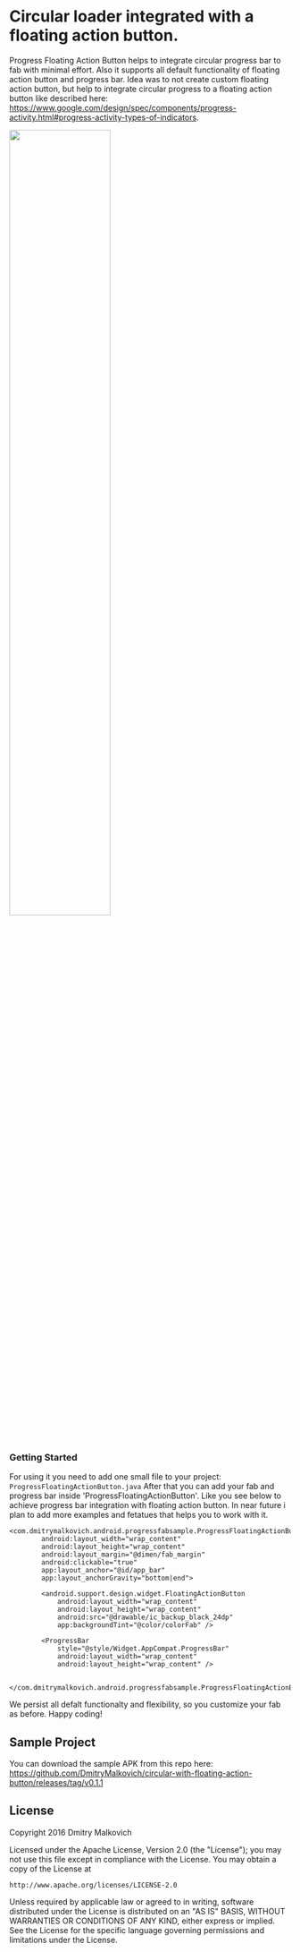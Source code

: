 # Circular loader integrated with a floating action button.

Progress Floating Action Button helps to integrate circular progress bar to fab with minimal effort. Also it supports all default functionality of floating action button and progress bar. Idea was to not create custom floating action button, but help to integrate circular progress to a floating action button like described here: https://www.google.com/design/spec/components/progress-activity.html#progress-activity-types-of-indicators.

<img width="60%" src="https://cloud.githubusercontent.com/assets/2931932/14582337/84424940-040a-11e6-9236-d362606055bb.png" />

### Getting Started

For using it you need to add one small file to your project: `ProgressFloatingActionButton.java`
After that you can add your fab and progress bar inside 'ProgressFloatingActionButton'. Like you see below to achieve progress bar integration with floating action button. In near future i plan to add more examples and fetatues that helps you to work with it.

```
<com.dmitrymalkovich.android.progressfabsample.ProgressFloatingActionButton
        android:layout_width="wrap_content"
        android:layout_height="wrap_content"
        android:layout_margin="@dimen/fab_margin"
        android:clickable="true"
        app:layout_anchor="@id/app_bar"
        app:layout_anchorGravity="bottom|end">

        <android.support.design.widget.FloatingActionButton
            android:layout_width="wrap_content"
            android:layout_height="wrap_content"
            android:src="@drawable/ic_backup_black_24dp"
            app:backgroundTint="@color/colorFab" />

        <ProgressBar
            style="@style/Widget.AppCompat.ProgressBar"
            android:layout_width="wrap_content"
            android:layout_height="wrap_content" />

    </com.dmitrymalkovich.android.progressfabsample.ProgressFloatingActionButton>
```

We persist all defalt functionalty and flexibility, so you customize your fab as before. Happy coding!

## Sample Project

You can download the sample APK from this repo here: https://github.com/DmitryMalkovich/circular-with-floating-action-button/releases/tag/v0.1.1

## License

Copyright 2016 Dmitry Malkovich

Licensed under the Apache License, Version 2.0 (the "License");
you may not use this file except in compliance with the License.
You may obtain a copy of the License at

    http://www.apache.org/licenses/LICENSE-2.0

Unless required by applicable law or agreed to in writing, software
distributed under the License is distributed on an "AS IS" BASIS,
WITHOUT WARRANTIES OR CONDITIONS OF ANY KIND, either express or implied.
See the License for the specific language governing permissions and
limitations under the License.
